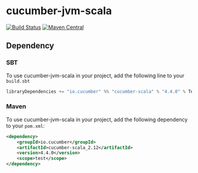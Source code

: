 # cucumber-jvm-scala
[![Build Status](https://travis-ci.org/cucumber/cucumber-jvm-scala.svg?branch=master)](https://travis-ci.org/cucumber/cucumber-jvm-scala)
[![Maven Central](https://img.shields.io/maven-central/v/io.cucumber/cucumber-scala_2.12.svg?label=Maven%20Central)](https://search.maven.org/search?q=g:%22io.cucumber%22%20AND%20a:%22cucumber-scala_2.12%22)

## Dependency

### SBT
To use cucumber-jvm-scala in your project, add the following line to your `build.sbt`

```scala
libraryDependencies += "io.cucumber" %% "cucumber-scala" % "4.4.0" % Test
```

### Maven
To use cucumber-jvm-scala in your project, add the following dependency to your `pom.xml`:


```xml
<dependency>
    <groupId>io.cucumber</groupId>
    <artifactId>cucumber-scala_2.12</artifactId>
    <version>4.4.0</version>
    <scope>test</scope>
</dependency>
```
